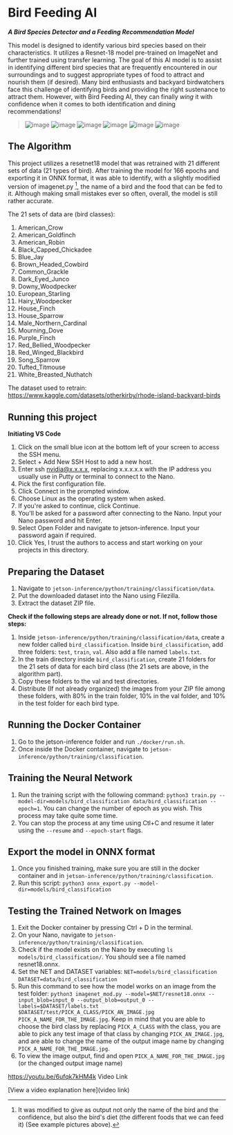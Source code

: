 # Bird Feeding AI

***A Bird Species Detector and a Feeding Recommendation Model***

This model is designed to identify various bird species based on their characteristics. It utilizes a Resnet-18 model pre-trained on ImageNet and further trained using transfer learning. The goal of this AI model is to assist in identifying different bird species that are frequently encountered in our surroundings and to suggest appropriate types of food to attract and nourish them (if desired). Many bird enthusiasts and backyard birdwatchers face this challenge of identifying birds and providing the right sustenance to attract them. However, with Bird Feeding AI, they can finally *wing* it with confidence when it comes to both identification and dining recommendations!

> ![image](https://github.com/Keyu08/bird_feeder/assets/141778196/b716ed17-260a-4dd7-8434-6bf3c1dc6273) ![image](https://github.com/Keyu08/bird_feeder/assets/141778196/2a566acd-0d62-49c8-868d-30e9643dbaa9) ![image](https://github.com/Keyu08/bird_feeder/assets/141778196/10209143-ee3a-442f-b240-cdc675fdcc45) ![image](https://github.com/Keyu08/bird_feeder/assets/141778196/8e9910d1-9534-4f0c-99f0-ef913cdca6c5) ![image](https://github.com/Keyu08/bird_feeder/assets/141778196/465552aa-912b-40a5-b57f-50a1552cbe3e) ![image](https://github.com/Keyu08/bird_feeder/assets/141778196/9d388696-490a-4f9e-b924-a4be7895a999)

## The Algorithm
This project utilizes a resetnet18 model that was retrained with 21 different sets of data (21 types of bird). After training the model for 166 epochs and exporting it in ONNX format, it was able to identify, with a slightly modified version of imagenet.py [^1], the name of a bird and the food that can be fed to it. Although making small mistakes ever so often, overall, the model is still rather accurate. 

[^1]:It was modified to give as output not only the name of the bird and the confidence, but also the bird's diet (the different foods that we can feed it) (See example pictures above).

The 21 sets of data are (bird classes): 
1. American_Crow
2. American_Goldfinch
3. American_Robin
4. Black_Capped_Chickadee
5. Blue_Jay
6. Brown_Headed_Cowbird
7. Common_Grackle
8. Dark_Eyed_Junco
9. Downy_Woodpecker
10. European_Starling
11. Hairy_Woodpecker
12. House_Finch
13. House_Sparrow
14. Male_Northern_Cardinal
15. Mourning_Dove
16. Purple_Finch
17. Red_Bellied_Woodpecker
18. Red_Winged_Blackbird
19. Song_Sparrow
20. Tufted_Titmouse
21. White_Breasted_Nuthatch

The dataset used to retrain: https://www.kaggle.com/datasets/otherkirby/rhode-island-backyard-birds

## Running this project
**Initiating VS Code**

1. Click on the small blue icon at the bottom left of your screen to access the SSH menu.
2. Select + Add New SSH Host to add a new host.
3. Enter ssh nvidia@x.x.x.x, replacing x.x.x.x.x with the IP address you usually use in Putty or terminal to connect to the Nano.
4. Pick the first configuration file.
5. Click Connect in the prompted window.
6. Choose Linux as the operating system when asked.
7. If you're asked to continue, click Continue.
8. You'll be asked for a password after connecting to the Nano. Input your Nano password and hit Enter.
9. Select Open Folder and navigate to jetson-inference. Input your password again if required.
10. Click Yes, I trust the authors to access and start working on your projects in this directory.
## Preparing the Dataset
1. Navigate to `jetson-inference/python/training/classification/data`.
2. Put the downloaded dataset into the Nano using Filezilla.
3. Extract the dataset ZIP file.

**Check if the following steps are already done or not. If not, follow those steps:**
1. Inside `jetson-inference/python/training/classification/data`, create a new folder called `bird_classification`. Inside `bird_classification`, add three folders: `test`, `train`, `val`. Also add a file named `labels.txt`.
2. In the train directory inside `bird_classification`, create 21 folders for the 21 sets of data for each bird class (the 21 sets are above, in the algorithm part).
3. Copy these folders to the val and test directories.
4. Distribute (If not already organized) the images from your ZIP file among these folders, with 80% in the train folder, 10% in the val folder, and 10% in the test folder for each bird type.
## Running the Docker Container
1. Go to the jetson-inference folder and run `./docker/run.sh`.
2. Once inside the Docker container, navigate to `jetson-inference/python/training/classification`.
## Training the Neural Network
1. Run the training script with the following command: `python3 train.py --model-dir=models/bird_classification data/bird_classification --epoch=1`. You can change the number of epoch as you wish. This process may take quite some time. 
2. You can stop the process at any time using Ctl+C and resume it later using the `--resume` and `--epoch-start` flags.
## Export the model in ONNX format
1. Once you finished training, make sure you are still in the docker container and in `jetson-inference/python/training/classification`.
2. Run this script: `python3 onnx_export.py --model-dir=models/bird_classification`
## Testing the Trained Network on Images
1. Exit the Docker container by pressing Ctrl + D in the terminal.
2. On your Nano, navigate to `jetson-inference/python/training/classification`.
3. Check if the model exists on the Nano by executing `ls models/bird_classification/`. You should see a file named resnet18.onnx.
4. Set the NET and DATASET variables: `NET=models/bird_classification` `DATASET=data/bird_classification`
5. Run this command to see how the model works on an image from the test folder: `python3 imagenet_mod.py --model=$NET/resnet18.onnx --input_blob=input_0 --output_blob=output_0 --labels=$DATASET/labels.txt $DATASET/test/PICK_A_CLASS/PICK_AN_IMAGE.jpg PICK_A_NAME_FOR_THE_IMAGE.jpg`. Keep in mind that you are able to choose the bird class by replacing `PICK_A_CLASS` with the class, you are able to pick any test image of that class by changing `PICK_AN_IMAGE.jpg`, and are able to change the name of the output image name by changing `PICK_A_NAME_FOR_THE_IMAGE.jpg`.
6. To view the image output, find and open `PICK_A_NAME_FOR_THE_IMAGE.jpg` (or the changed output image name)

https://youtu.be/6ufqk7kHM4k Video Link

[View a video explanation here](video link)
